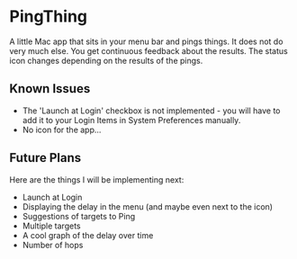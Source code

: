 PingThing
=========

A little Mac app that sits in your menu bar and pings things.  It does not do very much else.  You get continuous feedback about the results.  The status icon changes depending on the results of the pings.

Known Issues
------------

* The 'Launch at Login' checkbox is not implemented - you will have to add it to your Login Items in System Preferences manually.
* No icon for the app...

Future Plans
------------

Here are the things I will be implementing next:

* Launch at Login
* Displaying the delay in the menu (and maybe even next to the icon)
* Suggestions of targets to Ping
* Multiple targets
* A cool graph of the delay over time
* Number of hops
